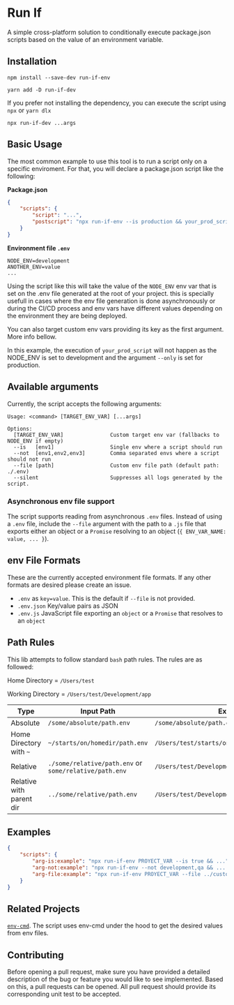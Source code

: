 # Run If

A simple cross-platform solution to conditionally execute package.json scripts based on the value of an environment variable.

## Installation

`npm install --save-dev run-if-env`

`yarn add -D run-if-dev`

If you prefer not installing the dependency, you can execute the script using `npx` or `yarn dlx`

`npx run-if-dev ...args`

## Basic Usage

The most common example to use this tool is to run a script only on a specific enviroment. For that, you will declare a package.json script like the following:

**Package.json**

```json
{
	"scripts": {
		"script": "...",
		"postscript": "npx run-if-env --is production && your_prod_script"
	}
}
```

**Environment file `.env`**

```text
NODE_ENV=development
ANOTHER_ENV=value
...
```

Using the script like this will take the value of the `NODE_ENV` env var that is set on the .env file generated at the root of your project. this is specially usefull in cases where the env file generation is done asynchronously or during the CI/CD process and env vars have different values depending on the environment they are being deployed.

You can also target custom env vars providing its key as the first argument. More info bellow.

In this example, the execution of `your_prod_script` will not happen as the NODE_ENV is set to development and the argument `--only` is set for production.

## Available arguments

Currently, the script accepts the following arguments:

```text
Usage: <command> [TARGET_ENV_VAR] [...args]

Options:
  [TARGET_ENV_VAR]               Custom target env var (fallbacks to NODE_ENV if empty)
  --is   [env1]                  Single env where a script should run
  --not  [env1,env2,env3]        Comma separated envs where a script should not run
  --file [path]                  Custom env file path (default path: ./.env)
  --silent                       Suppresses all logs generated by the script.
```

### Asynchronous env file support

The script supports reading from asynchronous `.env` files. Instead of using a `.env` file, include the `--file` argument with the path to a `.js`
file that exports either an object or a `Promise` resolving to an object (`{ ENV_VAR_NAME: value, ... }`).

## env File Formats

These are the currently accepted environment file formats. If any other formats are desired please create an issue.

- `.env` as `key=value`. This is the default if `--file` is not provided.
- `.env.json` Key/value pairs as JSON
- `.env.js` JavaScript file exporting an `object` or a `Promise` that resolves to an `object`

## Path Rules

This lib attempts to follow standard `bash` path rules. The rules are as followed:

Home Directory = `/Users/test`

Working Directory = `/Users/test/Development/app`

| Type                     | Input Path                                             | Expanded Path                                        |
| ------------------------ | ------------------------------------------------------ | ---------------------------------------------------- |
| Absolute                 | `/some/absolute/path.env`                              | `/some/absolute/path.env`                            |
| Home Directory with `~`  | `~/starts/on/homedir/path.env`                         | `/Users/test/starts/on/homedir/path.env`             |
| Relative                 | `./some/relative/path.env` or `some/relative/path.env` | `/Users/test/Development/app/some/relative/path.env` |
| Relative with parent dir | `../some/relative/path.env`                            | `/Users/test/Development/some/relative/path.env`     |

## Examples

```json
{
	"scripts": {
		"arg-is:example": "npx run-if-env PROYECT_VAR --is true && ...",
		"arg-not:example": "npx run-if-env --not development,qa && ... ",
		"arg-file:example": "npx run-if-env PROYECT_VAR --file ../custom-path/.env --is false && ..."
	}
}
```

## Related Projects

[`env-cmd`](https://github.com/toddbluhm/env-cmd). The script uses env-cmd under the hood to get the desired values from env files.

## Contributing

Before opening a pull request, make sure you have provided a detailed description of the bug or feature you would like to see implemented. Based on this, a pull requests can be opened. All pull request should provide its corresponding unit test to be accepted.
